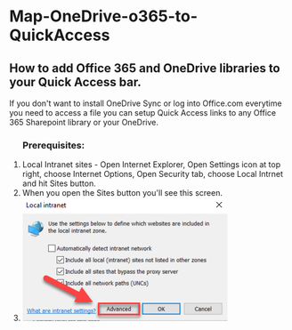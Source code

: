 # Map-OneDrive-o365-to-QuickAccess
<h2>How to add Office 365 and OneDrive libraries to your Quick Access bar.</h2>
If you don't want to install OneDrive Sync or log into Office.com everytime you need to access a file you can setup Quick Access links to any Office 365 Sharepoint library or your OneDrive.

<ol>
<h3>Prerequisites:</h3>
            <li>Local Intranet sites - Open Internet Explorer, Open Settings icon at top right, choose Internet Options, Open Security tab, choose Local Intrnet and hit Sites button.</li>
            <li>When you open the Sites button you'll see this screen.</li>
            <li><img src="./Local-Intranet.png"></li>
<ol>  

